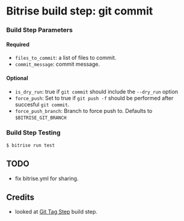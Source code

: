 # Bitrise build step: git commit

### Build Step Parameters
#### Required
* `files_to_commit`: a list of files to commit.
* `commit_message`: commit message.

#### Optional
* `is_dry_run`: true if `git commit` should include the `--dry_run` option
* `force_push`: Set to true if `git push -f` should be performed after succesful `git commit`.
* `force_push_branch`: Branch to force push to. Defaults to `$BITRISE_GIT_BRANCH`

### Build Step Testing
```
$ bitrise run test
```
## TODO
* fix bitrise.yml for sharing.

## Credits
* looked at [Git Tag Step](https://github.com/Itelios/bitrise-steps-git-tag) build step.
